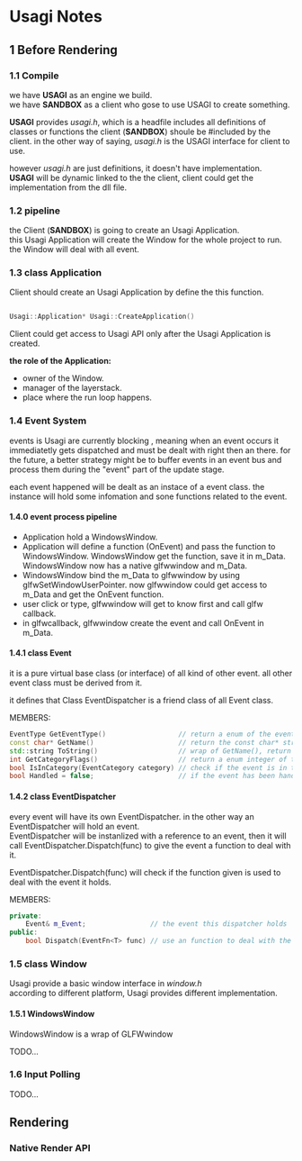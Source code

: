 # Usagi Notes

## 1 Before Rendering

### 1.1 Compile

we have **USAGI** as an engine we build.  
we have **SANDBOX** as a client who gose to use USAGI to create something.  

**USAGI** provides *usagi.h*, which is a headfile includes all definitions of classes or functions the client (**SANDBOX**) shoule be #included by the client. in the other way of saying, *usagi.h* is the USAGI interface for client to use.

however *usagi.h* are just definitions, it doesn't have implementation.  
**USAGI** will be dynamic linked to the the client, client could get the implementation from the dll file.

### 1.2 pipeline

the Client (**SANDBOX**) is going to create an Usagi Application.  
this Usagi Application will create the Window for the whole project to run.  
the Window will deal with all event.  

### 1.3 class Application

Client should create an Usagi Application by define the this function.

``` C++

Usagi::Application* Usagi::CreateApplication()

```

Client could get access to Usagi API only after the Usagi Application is created.  

**the role of the Application:**  

* owner of the Window.
* manager of the layerstack.
* place where the run loop happens.

### 1.4 Event System

events is Usagi are currently blocking , meaning when an event occurs it immediatetly gets dispatched and must be dealt with right then an there. for the future, a better strategy might be to buffer events in an event bus and process them during the "event" part of the update stage.  

each event happened will be dealt as an instace of a event class. the instance will hold some infomation and sone functions related to the event.

#### 1.4.0 event process pipeline

* Application hold a WindowsWindow.
* Application will define a function (OnEvent) and pass the function to WindowsWindow. WindowsWindow get the function, save it in m_Data. WindowsWindow now has a native glfwwindow and m_Data.
* WindowsWindow bind the m_Data to glfwwindow by using glfwSetWindowUserPointer.
now glfwwindow could get access to m_Data and get the OnEvent function.  
* user click or type, glfwwindow will get to know first and call glfw callback.
* in glfwcallback, glfwwindow create the event and call OnEvent in m_Data.

#### 1.4.1 class Event

it is a pure virtual base class (or interface) of all kind of other event. all other event class must be derived from it.  

it defines that Class EventDispatcher is a friend class of all Event class.

MEMBERS:

``` C++
EventType GetEventType()                  // return a enum of the event type 
const char* GetName()                     // return the const char* string of the event type 
std::string ToString()                    // wrap of GetName(), return std::string  
int GetCategoryFlags()                    // return a enum integer of the Event Category
bool IsInCategory(EventCategory category) // check if the event is in the given category
bool Handled = false;                     // if the event has been handled
```

#### 1.4.2 class EventDispatcher

every event will have its own EventDispatcher. in the other way an EventDispatcher will hold an event.  
EventDispatcher will be instanlized with a reference to an event, then it will call EventDispatcher.Dispatch(func) to give the event a function to deal with it.  

EventDispatcher.Dispatch(func) will check if the function given is used to deal with the event it holds.

MEMBERS:

``` C++
private:
    Event& m_Event;                // the event this dispatcher holds
public:
    bool Dispatch(EventFn<T> func) // use an function to deal with the event
```

### 1.5 class Window

Usagi provide a basic window interface in *window.h*  
according to different platform, Usagi provides different implementation.

#### 1.5.1 WindowsWindow
WindowsWindow is a wrap of GLFWwindow

TODO...

### 1.6 Input Polling

TODO... 

## Rendering

### Native Render API












